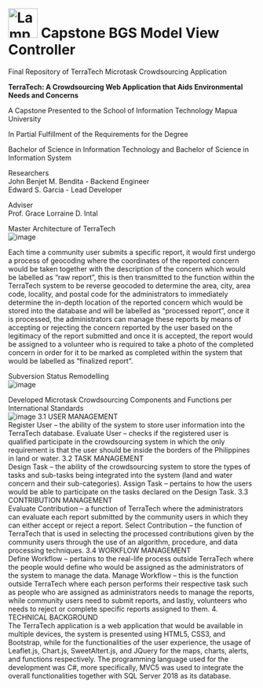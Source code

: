 # <img src="https://upload.wikimedia.org/wikipedia/en/6/65/Map%C3%BAa_University_logo.png" alt="Lamp" width="60" height="60"> Capstone BGS Model View Controller
<p>Final Repository of TerraTech Microtask Crowdsourcing Application</p>

<b><p>TerraTech: A Crowdsourcing Web Application that Aids Environmental Needs and Concerns</p></b>
<p>A Capstone Presented to the School of Information Technology Mapua University</p>
<p>In Partial Fulfillment of the Requirements for the Degree</p>
<p>Bachelor of Science in Information Technology and Bachelor of Science in Information System</p>



Researchers<br />
John Benjet M. Bendita - Backend Engineer<br />
Edward S. Garcia - Lead Developer<br />

Adviser<br />
Prof. Grace Lorraine D. Intal


Master Architecture of TerraTech<br />
![image](https://user-images.githubusercontent.com/42932255/112228713-af47b180-8c6c-11eb-8cbb-d8b247f4097b.png)

Each time a community user submits a specific report, it would first undergo a process of geocoding where the coordinates of the reported concern would be taken together with the description of the concern which would be labelled as “raw report”, this is then transmitted to the function within the TerraTech system to be reverse geocoded to determine the area, city, area code, locality, and postal code for the administrators to immediately determine the in-depth location of the reported concern which would be stored into the database and will be labelled as “processed report”, once it is processed, the administrators can manage these reports by means of accepting or rejecting the concern reported by the user based on the legitimacy of the report submitted and once it is accepted, the report would be assigned to a volunteer who is required to take a photo of the completed concern in order for it to be marked as completed within the system that would be labelled as “finalized report”.

Subversion Status Remodelling<br />
![image](https://user-images.githubusercontent.com/42932255/112228739-bd95cd80-8c6c-11eb-9885-e8913a785929.png)

Developed Microtask Crowdsourcing Components and Functions per International Standards<br />
![image](https://user-images.githubusercontent.com/42932255/112228800-d7cfab80-8c6c-11eb-8799-8749dbf7b753.png)
3.1 USER MANAGEMENT<br />
Register User – the ability of the system to store user information into the TerraTech database.
Evaluate User – checks if the registered user is qualified participate in the crowdsourcing system in which the only requirement is that the user should be inside the borders of the Philippines in land or water.
3.2 TASK MANAGEMENT<br />
Design Task – the ability of the crowdsourcing system to store the types of tasks and sub-tasks being integrated into the system (land and water concern and their sub-categories).
Assign Task – pertains to how the users would be able to participate on the tasks declared on the Design Task.
3.3 CONTRIBUTION MANAGEMENT<br />
Evaluate Contribution – a function of TerraTech where the administrators can evaluate each report submitted by the community users in which they can either accept or reject a report.
Select Contribution – the function of TerraTech that is used in selecting the processed contributions given by the community users through the use of an algorithm, procedure, and data processing techniques.
3.4 WORKFLOW MANAGEMENT<br />
Define Workflow – pertains to the real-life process outside TerraTech where the people would define who would be assigned as the administrators of the system to manage the data.
Manage Workflow – this is the function outside TerraTech where each person performs their respective task such as people who are assigned as administrators needs to manage the reports, while community users need to submit reports, and lastly, volunteers who needs to reject or complete specific reports assigned to them.
4. TECHNICAL BACKGROUND<br />
The TerraTech application is a web application that would be available in multiple devices, the system is presented using HTML5, CSS3, and Bootstrap, while for the functionalities of the user experience, the usage of Leaflet.js, Chart.js, SweetAltert.js, and JQuery for the maps, charts, alerts, and functions respectively. The programming language used for the development was C#, more specifically, MVC5 was used to integrate the overall functionalities together with SQL Server 2018 as its database. 


